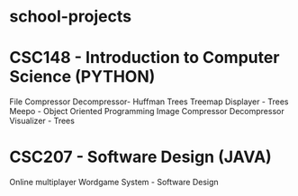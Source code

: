 # school-projects

# CSC148 - Introduction to Computer Science (PYTHON)

File Compressor Decompressor- Huffman Trees
Treemap Displayer - Trees
Meepo - Object Oriented Programming 
Image Compressor Decompressor Visualizer - Trees 

# CSC207 - Software Design (JAVA)
Online multiplayer Wordgame System - Software Design



